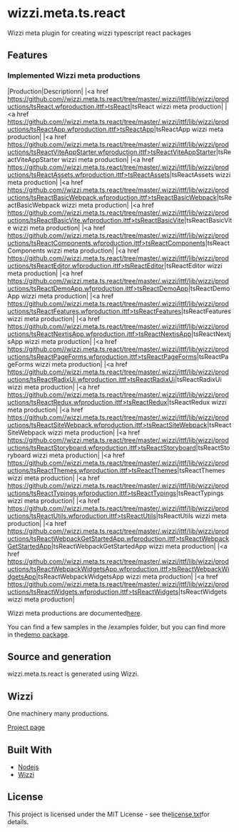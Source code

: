 # wizzi.meta.ts.react

Wizzi meta plugin for creating wizzi typescript react packages

## Features
### Implemented Wizzi meta productions
|Production|Descriptionn|
|<a href https://github.com//wizzi.meta.ts.react/tree/master/.wizzi/ittf/lib/wizzi/productions/tsReact.wfproduction.ittf>tsReact</a>|tsReact wizzi meta production|
|<a href https://github.com//wizzi.meta.ts.react/tree/master/.wizzi/ittf/lib/wizzi/productions/tsReactApp.wfproduction.ittf>tsReactApp</a>|tsReactApp wizzi meta production|
|<a href https://github.com//wizzi.meta.ts.react/tree/master/.wizzi/ittf/lib/wizzi/productions/tsReactViteAppStarter.wfproduction.ittf>tsReactViteAppStarter</a>|tsReactViteAppStarter wizzi meta production|
|<a href https://github.com//wizzi.meta.ts.react/tree/master/.wizzi/ittf/lib/wizzi/productions/tsReactAssets.wfproduction.ittf>tsReactAssets</a>|tsReactAssets wizzi meta production|
|<a href https://github.com//wizzi.meta.ts.react/tree/master/.wizzi/ittf/lib/wizzi/productions/tsReactBasicWebpack.wfproduction.ittf>tsReactBasicWebpack</a>|tsReactBasicWebpack wizzi meta production|
|<a href https://github.com//wizzi.meta.ts.react/tree/master/.wizzi/ittf/lib/wizzi/productions/tsReactBasicVite.wfproduction.ittf>tsReactBasicVite</a>|tsReactBasicVite wizzi meta production|
|<a href https://github.com//wizzi.meta.ts.react/tree/master/.wizzi/ittf/lib/wizzi/productions/tsReactComponents.wfproduction.ittf>tsReactComponents</a>|tsReactComponents wizzi meta production|
|<a href https://github.com//wizzi.meta.ts.react/tree/master/.wizzi/ittf/lib/wizzi/productions/tsReactEditor.wfproduction.ittf>tsReactEditor</a>|tsReactEditor wizzi meta production|
|<a href https://github.com//wizzi.meta.ts.react/tree/master/.wizzi/ittf/lib/wizzi/productions/tsReactDemoApp.wfproduction.ittf>tsReactDemoApp</a>|tsReactDemoApp wizzi meta production|
|<a href https://github.com//wizzi.meta.ts.react/tree/master/.wizzi/ittf/lib/wizzi/productions/tsReactFeatures.wfproduction.ittf>tsReactFeatures</a>|tsReactFeatures wizzi meta production|
|<a href https://github.com//wizzi.meta.ts.react/tree/master/.wizzi/ittf/lib/wizzi/productions/tsReactNextjsApp.wfproduction.ittf>tsReactNextjsApp</a>|tsReactNextjsApp wizzi meta production|
|<a href https://github.com//wizzi.meta.ts.react/tree/master/.wizzi/ittf/lib/wizzi/productions/tsReactPageForms.wfproduction.ittf>tsReactPageForms</a>|tsReactPageForms wizzi meta production|
|<a href https://github.com//wizzi.meta.ts.react/tree/master/.wizzi/ittf/lib/wizzi/productions/tsReactRadixUi.wfproduction.ittf>tsReactRadixUi</a>|tsReactRadixUi wizzi meta production|
|<a href https://github.com//wizzi.meta.ts.react/tree/master/.wizzi/ittf/lib/wizzi/productions/tsReactRedux.wfproduction.ittf>tsReactRedux</a>|tsReactRedux wizzi meta production|
|<a href https://github.com//wizzi.meta.ts.react/tree/master/.wizzi/ittf/lib/wizzi/productions/tsReactSiteWebpack.wfproduction.ittf>tsReactSiteWebpack</a>|tsReactSiteWebpack wizzi meta production|
|<a href https://github.com//wizzi.meta.ts.react/tree/master/.wizzi/ittf/lib/wizzi/productions/tsReactStoryboard.wfproduction.ittf>tsReactStoryboard</a>|tsReactStoryboard wizzi meta production|
|<a href https://github.com//wizzi.meta.ts.react/tree/master/.wizzi/ittf/lib/wizzi/productions/tsReactThemes.wfproduction.ittf>tsReactThemes</a>|tsReactThemes wizzi meta production|
|<a href https://github.com//wizzi.meta.ts.react/tree/master/.wizzi/ittf/lib/wizzi/productions/tsReactTypings.wfproduction.ittf>tsReactTypings</a>|tsReactTypings wizzi meta production|
|<a href https://github.com//wizzi.meta.ts.react/tree/master/.wizzi/ittf/lib/wizzi/productions/tsReactUtils.wfproduction.ittf>tsReactUtils</a>|tsReactUtils wizzi meta production|
|<a href https://github.com//wizzi.meta.ts.react/tree/master/.wizzi/ittf/lib/wizzi/productions/tsReactWebpackGetStartedApp.wfproduction.ittf>tsReactWebpackGetStartedApp</a>|tsReactWebpackGetStartedApp wizzi meta production|
|<a href https://github.com//wizzi.meta.ts.react/tree/master/.wizzi/ittf/lib/wizzi/productions/tsReactWebpackWidgetsApp.wfproduction.ittf>tsReactWebpackWidgetsApp</a>|tsReactWebpackWidgetsApp wizzi meta production|
|<a href https://github.com//wizzi.meta.ts.react/tree/master/.wizzi/ittf/lib/wizzi/productions/tsReactWidgets.wfproduction.ittf>tsReactWidgets</a>|tsReactWidgets wizzi meta production|


Wizzi meta productions are documented[here](https://stfnbssl.github.io/wizzi/docs/wizziplugins.html).

You can find a few samples in the /examples folder, but you can find more in the[demo package](https://github.com/wizzifactory/wizzi/tree/master/packages/wizzi-demo/.wizzi/ittf/examples/advanced/plugins).
## Source and generation
wizzi.meta.ts.react is generated using Wizzi.

## Wizzi

One machinery many productions.

[Project page](https://stfnbssl.github.io/wizzi)
## Built With
* [Nodejs](https://nodejs.org)
* [Wizzi](https://github.com/stfnbssl/wizzi)

## License
This project is licensed under the MIT License - see the[license.txt](license.txt)for details.